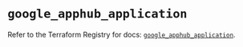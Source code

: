 # `google_apphub_application`

Refer to the Terraform Registry for docs: [`google_apphub_application`](https://registry.terraform.io/providers/hashicorp/google/6.38.0/docs/resources/apphub_application).
